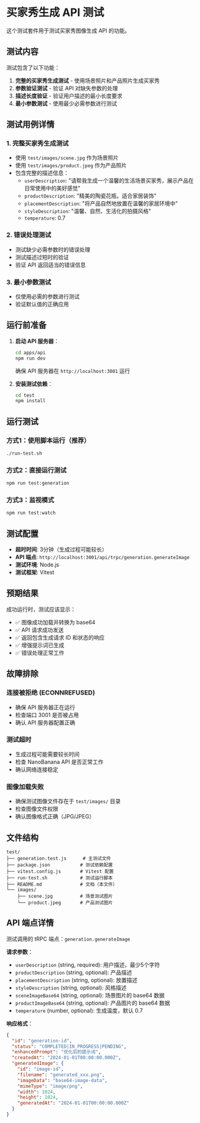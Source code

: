 # 买家秀生成 API 测试

这个测试套件用于测试买家秀图像生成 API 的功能。

## 测试内容

测试包含了以下功能：

1. **完整的买家秀生成测试** - 使用场景照片和产品照片生成买家秀
2. **参数验证测试** - 验证 API 对缺失参数的处理
3. **描述长度验证** - 验证用户描述的最小长度要求
4. **最小参数测试** - 使用最少必需参数进行测试

## 测试用例详情

### 1. 完整买家秀生成测试
- 使用 `test/images/scene.jpg` 作为场景照片
- 使用 `test/images/product.jpeg` 作为产品照片
- 包含完整的描述信息：
  - `userDescription`: "请帮我生成一个温馨的生活场景买家秀，展示产品在日常使用中的美好感觉"
  - `productDescription`: "精美的陶瓷花瓶，适合家居装饰"
  - `placementDescription`: "将产品自然地放置在温馨的家居环境中"
  - `styleDescription`: "温馨、自然、生活化的拍摄风格"
  - `temperature`: 0.7

### 2. 错误处理测试
- 测试缺少必需参数时的错误处理
- 测试描述过短时的验证
- 验证 API 返回适当的错误信息

### 3. 最小参数测试
- 仅使用必需的参数进行测试
- 验证默认值的正确应用

## 运行前准备

1. **启动 API 服务器**：
   ```bash
   cd apps/api
   npm run dev
   ```
   确保 API 服务器在 `http://localhost:3001` 运行

2. **安装测试依赖**：
   ```bash
   cd test
   npm install
   ```

## 运行测试

### 方式1：使用脚本运行（推荐）
```bash
./run-test.sh
```

### 方式2：直接运行测试
```bash
npm run test:generation
```

### 方式3：监视模式
```bash
npm run test:watch
```

## 测试配置

- **超时时间**: 3分钟（生成过程可能较长）
- **API 端点**: `http://localhost:3001/api/trpc/generation.generateImage`
- **测试环境**: Node.js
- **测试框架**: Vitest

## 预期结果

成功运行时，测试应该显示：
- ✅ 图像成功加载并转换为 base64
- ✅ API 请求成功发送
- ✅ 返回包含生成请求 ID 和状态的响应
- ✅ 增强提示词已生成
- ✅ 错误处理正常工作

## 故障排除

### 连接被拒绝 (ECONNREFUSED)
- 确保 API 服务器正在运行
- 检查端口 3001 是否被占用
- 确认 API 服务器配置正确

### 测试超时
- 生成过程可能需要较长时间
- 检查 NanoBanana API 是否正常工作
- 确认网络连接稳定

### 图像加载失败
- 确保测试图像文件存在于 `test/images/` 目录
- 检查图像文件权限
- 确认图像格式正确（JPG/JPEG）

## 文件结构

```
test/
├── generation.test.js      # 主测试文件
├── package.json           # 测试依赖配置
├── vitest.config.js       # Vitest 配置
├── run-test.sh            # 测试运行脚本
├── README.md              # 文档（本文件）
└── images/
    ├── scene.jpg          # 场景测试图片
    └── product.jpeg       # 产品测试图片
```

## API 端点详情

测试调用的 tRPC 端点：`generation.generateImage`

**请求参数**：
- `userDescription` (string, required): 用户描述，最少5个字符
- `productDescription` (string, optional): 产品描述
- `placementDescription` (string, optional): 放置描述
- `styleDescription` (string, optional): 风格描述
- `sceneImageBase64` (string, optional): 场景图片的 base64 数据
- `productImageBase64` (string, optional): 产品图片的 base64 数据
- `temperature` (number, optional): 生成温度，默认 0.7

**响应格式**：
```json
{
  "id": "generation-id",
  "status": "COMPLETED|IN_PROGRESS|PENDING",
  "enhancedPrompt": "优化后的提示词",
  "createdAt": "2024-01-01T00:00:00.000Z",
  "generatedImage": {
    "id": "image-id",
    "filename": "generated_xxx.png",
    "imageData": "base64-image-data",
    "mimeType": "image/png",
    "width": 1024,
    "height": 1024,
    "generatedAt": "2024-01-01T00:00:00.000Z"
  }
}
```